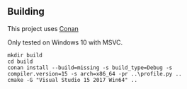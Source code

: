 ## Building

This project uses [Conan](https://conan.io)  

Only tested on Windows 10 with MSVC.

```
mkdir build
cd build
conan install --build=missing -s build_type=Debug -s compiler.version=15 -s arch=x86_64 -pr ..\profile.py ..
cmake -G "Visual Studio 15 2017 Win64" ..
```
